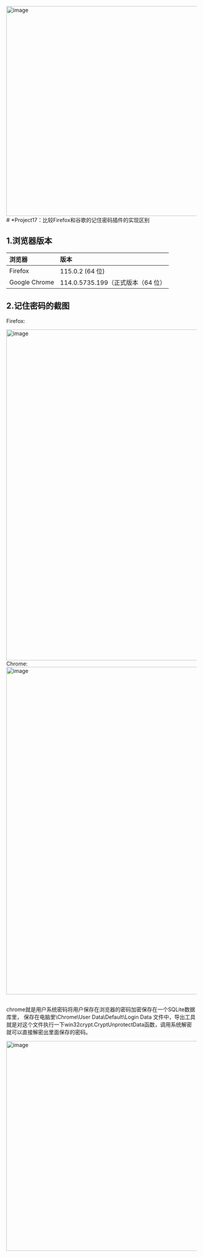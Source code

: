<img width="555" alt="image" src="https://github.com/jixujin64/homework-group-37/assets/139337238/b395f81f-d718-4c1b-80dd-ddda347b7207"># *Project17：比较Firefox和谷歌的记住密码插件的实现区别
## 1.浏览器版本
|浏览器|版本|
|:---|:---|
|Firefox|115.0.2 (64 位)|
|Google Chrome|114.0.5735.199（正式版本（64 位）|
## 2.记住密码的截图
Firefox:

<img width="875" alt="image" src="https://github.com/jixujin64/homework-group-37/assets/139337238/1913843f-909d-4259-8f62-5d47425cfd01">
Chrome:

<img width="866" alt="image" src="https://github.com/jixujin64/homework-group-37/assets/139337238/673a3a08-beed-44cf-a7d8-bd2174e8bc78">
<br>

## 
chrome就是用户系统密码将用户保存在浏览器的密码加密保存在一个SQLite数据库里，
保存在电脑里\Chrome\User Data\Default\Login Data 文件中，导出工具就是对这个文件执行一下win32crypt.CryptUnprotectData函数，调用系统解密就可以直接解密出里面保存的密码。

<img width="555" alt="image" src="https://github.com/jixujin64/homework-group-37/assets/139337238/8fb75e1b-3660-42f3-9d13-3cc0ef6d5655">


